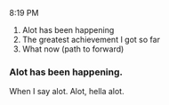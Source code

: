 
8:19 PM

1. Alot has been happening
2. The greatest achievement I got so far
3. What now (path to forward)

### Alot has been happening.

When I say alot. Alot, hella alot.